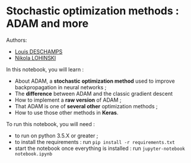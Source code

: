 # Stochastic optimization methods : ADAM and more

Authors: 
- [Louis DESCHAMPS](https://github.com/louisdeschamps44)
- [Nikola LOHINSKI](https://github.com/NikolaLohinski)

In this notebook, you will learn :

- About ADAM, a **stochastic optimization method** used to improve backpropagation in neural networks ;
- The **difference** between ADAM and the classic gradient descent
- How to implement a **raw version** of ADAM ;
- That ADAM is one of **several other** optimization methods ;
- How to use those other methods in **Keras**.

To run this notebook, you will need :
- to run on python 3.5.X or greater ;
- to install the requirements : run `pip install -r requirements.txt`
- start the notebook once everything is installed : run `jupyter-notebook 
notebook.ipynb`


